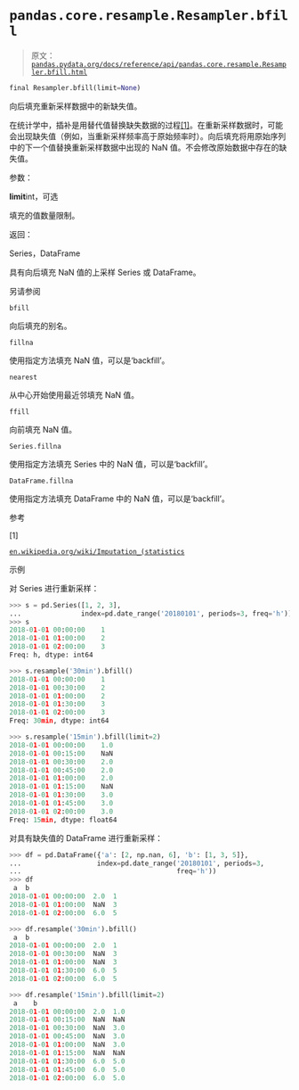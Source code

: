 # `pandas.core.resample.Resampler.bfill`

> 原文：[`pandas.pydata.org/docs/reference/api/pandas.core.resample.Resampler.bfill.html`](https://pandas.pydata.org/docs/reference/api/pandas.core.resample.Resampler.bfill.html)

```py
final Resampler.bfill(limit=None)
```

向后填充重新采样数据中的新缺失值。

在统计学中，插补是用替代值替换缺失数据的过程[[1]](#r3ead377f0eb9-1)。在重新采样数据时，可能会出现缺失值（例如，当重新采样频率高于原始频率时）。向后填充将用原始序列中的下一个值替换重新采样数据中出现的 NaN 值。不会修改原始数据中存在的缺失值。

参数：

**limit**int，可选

填充的值数量限制。

返回：

Series，DataFrame

具有向后填充 NaN 值的上采样 Series 或 DataFrame。

另请参阅

`bfill`

向后填充的别名。

`fillna`

使用指定方法填充 NaN 值，可以是‘backfill’。

`nearest`

从中心开始使用最近邻填充 NaN 值。

`ffill`

向前填充 NaN 值。

`Series.fillna`

使用指定方法填充 Series 中的 NaN 值，可以是‘backfill’。

`DataFrame.fillna`

使用指定方法填充 DataFrame 中的 NaN 值，可以是‘backfill’。

参考

[1]

[`en.wikipedia.org/wiki/Imputation_(statistics`](https://en.wikipedia.org/wiki/Imputation_(statistics))

示例

对 Series 进行重新采样：

```py
>>> s = pd.Series([1, 2, 3],
...               index=pd.date_range('20180101', periods=3, freq='h'))
>>> s
2018-01-01 00:00:00    1
2018-01-01 01:00:00    2
2018-01-01 02:00:00    3
Freq: h, dtype: int64 
```

```py
>>> s.resample('30min').bfill()
2018-01-01 00:00:00    1
2018-01-01 00:30:00    2
2018-01-01 01:00:00    2
2018-01-01 01:30:00    3
2018-01-01 02:00:00    3
Freq: 30min, dtype: int64 
```

```py
>>> s.resample('15min').bfill(limit=2)
2018-01-01 00:00:00    1.0
2018-01-01 00:15:00    NaN
2018-01-01 00:30:00    2.0
2018-01-01 00:45:00    2.0
2018-01-01 01:00:00    2.0
2018-01-01 01:15:00    NaN
2018-01-01 01:30:00    3.0
2018-01-01 01:45:00    3.0
2018-01-01 02:00:00    3.0
Freq: 15min, dtype: float64 
```

对具有缺失值的 DataFrame 进行重新采样：

```py
>>> df = pd.DataFrame({'a': [2, np.nan, 6], 'b': [1, 3, 5]},
...                   index=pd.date_range('20180101', periods=3,
...                                       freq='h'))
>>> df
 a  b
2018-01-01 00:00:00  2.0  1
2018-01-01 01:00:00  NaN  3
2018-01-01 02:00:00  6.0  5 
```

```py
>>> df.resample('30min').bfill()
 a  b
2018-01-01 00:00:00  2.0  1
2018-01-01 00:30:00  NaN  3
2018-01-01 01:00:00  NaN  3
2018-01-01 01:30:00  6.0  5
2018-01-01 02:00:00  6.0  5 
```

```py
>>> df.resample('15min').bfill(limit=2)
 a    b
2018-01-01 00:00:00  2.0  1.0
2018-01-01 00:15:00  NaN  NaN
2018-01-01 00:30:00  NaN  3.0
2018-01-01 00:45:00  NaN  3.0
2018-01-01 01:00:00  NaN  3.0
2018-01-01 01:15:00  NaN  NaN
2018-01-01 01:30:00  6.0  5.0
2018-01-01 01:45:00  6.0  5.0
2018-01-01 02:00:00  6.0  5.0 
```
